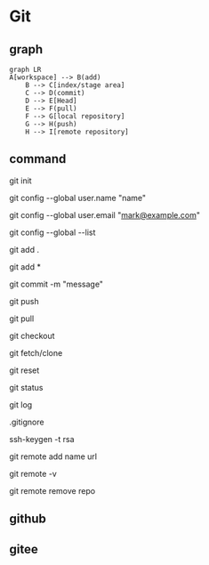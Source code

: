 # Git

## graph

```mermaid
graph LR
A[workspace] --> B(add)
    B --> C[index/stage area]
    C --> D(commit)
    D --> E[Head]
    E --> F(pull)
    F --> G[local repository]
    G --> H(push)
    H --> I[remote repository]
```

## command

git init

git config --global user.name "name"

git config --global user.email "mark@example.com"

git config --global --list

git add .

git add *

git commit -m "message"

git push

git pull

git checkout

git fetch/clone 

git reset

git status

git log

.gitignore


ssh-keygen -t rsa

git remote add name url

git remote -v

git remote remove repo

## github

## gitee

